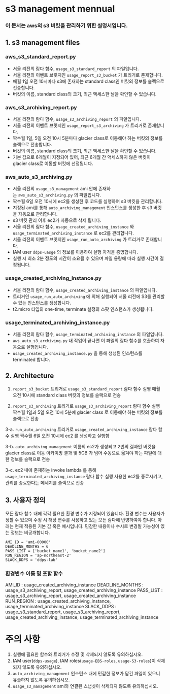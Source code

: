 # s3 management mennual
### 이 문서는 aws의 s3 버킷을 관리하기 위한 설명서입니다.


## 1. s3 management files
### aws_s3_standard_report.py
- 서울 리전의 람다 함수, `usage_s3_standard_report` 의 파일입니다.
- 서울 리전의 이벤트 브릿지인 `usage_report_s3_bucket` 가 트리거로 존재합니다.
- 매월 1일 오전 10시마다 s3에 존재하는 standard class인 버킷의 정보를 슬랙으로 전송합니다.
- 버킷의 이름, standard class의 크기, 최근 액세스한 날을 확인할 수 있습니다.

### aws_s3_archiving_report.py
- 서울 리전의 람다 함수, `usage_s3_archiving_report` 의 파일입니다.
- 서울 리전의 이벤트 브릿지인 `usage_report_s3_archiving` 가 트리거로 존재합니다.
- 짝수월 1일, 5일 오전 10시 5분마다 glacier class로 이동해야 하는 버킷의 정보를 슬랙으로 전송합니다.
- 버킷의 이름, standard class의 크기, 최근 액세스한 날을 확인할 수 있습니다.
- 기본 값으로 6개월이 지정되어 있어, 최근 6개월 간 액세스하지 않은 버킷이 glacier class로 이동할 버킷에 선정됩니다.

### aws_auto_s3_archiving.py
- 서울 리전의 `usage_s3_management` ami 안에 존재하는 `aws_auto_s3_archiving.py` 의 파일입니다.
- 짝수월 6일 오전 10시에 ec2를 생성한 후 코드를 실행하여 s3 버킷을 관리합니다.
- 지정된 ami를 통해 `auto_archiving_management` 인스턴스를 생성한 후 s3 버킷을 자동으로 관리합니다.
- s3 버킷 관리 이후 ec2가 자동으로 삭제 됩니다.
- 서울 리전의 람다 함수, `usage_created_archiving_instance` 와 `usage_terminated_archiving_instance` 로 ec2를 관리합니다.
- 서울 리전의 이벤트 브릿지인 `usage_run_auto_archiving` 가 트리거로 존재합니다.
- IAM user `ddps-uasge` 의 정보를 이용하여 실행 자격을 증명합니다.
- 실행 시 최소 2분 정도의 시간이 소요될 수 있으며 파일 용량에 따라 실행 시간이 결정됩니다.

### usage_created_archiving_instance.py
- 서울 리전의 람다 함수, `usage_created_archiving_instance` 의 파일입니다.
- 트리거인 `usage_run_auto_archiving` 에 의해 실행되어 서울 리전에 S3를 관리할 수 있는 인스턴스를 생성합니다.
- t2.micro 타입의 one-time, terminate 설정의 스팟 인스턴스가 생성됩니다.

### usage_terminated_archiving_instance.py
- 서울 리전의 람다 함수, `usage_terminated_archiving_instance` 의 파일입니다.
- `aws_auto_s3_archiving.py` 내 작업이 끝나면 이 파일의 람다 함수를 호출하여 자동으로 실행됩니다.
- `usage_created_archiving_instance.py` 을 통해 생성된 인스턴스를 terminated 합니다.


## 2. Architecture
1. `report_s3_bucket` 트리거로 `usage_s3_standard_report` 람다 함수 실행
    매월 오전 10시에 standard class 버킷의 정보를 슬랙으로 전송
    
2. `report_s3_archiving` 트리거로 `usage_s3_archiving_report` 람다 함수 실행
    짝수월 1일과 5일 오전 10시 5분에 glacier class 로 이동해야 하는 버킷의 정보를 슬랙으로 전송

3-a. `run_auto_archiving` 트리거로 `usage_created_archiving_instance` 람다 함수 실행
    짝수월 6일 오전 10시에 ec2 를 생성하고 실행함

3-b. `auto_archiving_management` 이름의 ec2가 생성되고 2번의 결과인 버킷을 glacier class로 이동
    아카이빙 결과 및 5GB 가 넘어 수동으로 옮겨야 하는 파일에 대한 정보를 슬랙으로 전송

3-c. ec2 내에 존재하는 invoke lambda 를 통해 `usage_terminated_archiving_instance` 람다 함수 실행
    사용한 ec2를 종료시키고, 관리를 종료한다는 메세지를 슬랙으로 전송


## 3. 사용자 정의
모든 람다 함수 내에 각각 필요한 환경 변수가 지정되어 있습니다.
환경 변수는 사용자가 정할 수 있으며 수정 시 해당 변수를 사용하고 있는 모든 람다에 반영하여야 합니다.
아래는 현재 적용된 기본 값 혹은 예시입니다. 민감한 내용이나 수시로 변경될 가능성이 있는 정보는 비공개합니다.

```
AMI_ID = 'ami-00000'
DEADLINE_MONTHS = 6
PASS_LIST = ['bucket_name1', 'bucket_name2']
RUN_REGION = 'ap-northeast-2'
SLACK_DDPS = 'ddps-lab'
```

### 환경변수 이름 및 포함 함수
AMI_ID : usage_created_archiving_instance
DEADLINE_MONTHS : usage_s3_archiving_report, usage_created_archiving_instance
PASS_LIST : usage_s3_archiving_report, usage_created_archiving_instance
RUN_REGION : usage_created_archiving_instance, usage_terminated_archiving_instance
SLACK_DDPS : usage_s3_standard_report, usage_s3_archiving_report, usage_created_archiving_instance, usage_terminated_archiving_instance


# 주의 사항
1. 실행에 필요한 함수와 트리거가 수정 및 삭제되지 않도록 유의하십시오.
2. IAM user(`ddps-usage`), IAM roles(`usage-EBS-roles`, `usage-S3-roles`)이 삭제되지 않도록 유의하십시오.
3. `auto_archiving_management` 인스턴스 내에 민감한 정보가 담긴 파일이 있으니 유출하지 않도록 유의하십시오.
4. `usage_s3_management` ami와 연결된 스냅샷이 삭제되지 않도록 유의하십시오.